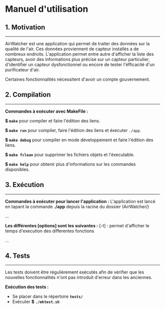 # Manuel d'utilisation

## 1. Motivation
---
AirWatcher est une application qui permet de traiter des données sur la qualité de l'air.
Ces données proviennent de capteur installés a de nombreux endroits.
L'application permet entre autre d'afficher la liste des capteurs, avoir des informations plus précise sur
un capteur particulier, d'identifier un capteur dysfonctionnel ou encore de tester l'éfficacité d'un
purificateur d'air.

Certaines fonctionnalités nécessitent d'avoir un compte gouvernement.

## 2. Compilation
---
**Commandes à exécuter avec MakeFile :**

**$ `make`** pour compiler et faire l'édition des liens.

**$ `make run`** pour compiler, faire l'édition des liens et éxecuter `./app`.

**$ `make debug`** pour compiler en mode développement et faire l'édition des liens.

**$ `make fclean`** pour supprimer les fichiers objets et l'éxecutable.

**$ `make help`** pour obtenir plus d'informations sur les commandes disponibles.

## 3. Exécution
---
**Commandes à exécuter pour lancer l'application :**
L'application est lancé en tapant la commande **./app** depuis la racine du dossier (AirWatcher/)

...

**Les différentes [options] sont les suivantes :**
[-t] : permet d'afficher le temps d'execution des differentes fonctions

...

## 4. Tests
---
Les tests doivent être régulièrement exécutés afin de vérifier que les nouvelles fonctionnalités n'ont pas introduit d'erreur dans les anciennes.

**Exécution des tests :**
- Se placer dans le répertoire **`tests/`**
- Exécuter **$ `./mktest.sh`**
